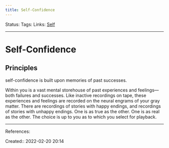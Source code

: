 ```yaml
---
title: Self-Confidence
---
```

Status: 
Tags: 
Links: [Self](out/self.md)
___

# Self-Confidence
## Principles
self-confidence is built upon memories of past successes. 

Within you is a vast mental storehouse of past experiences and feelings—both failures and successes. Like inactive recordings on tape, these experiences and feelings are recorded on the neural engrams of your gray matter. There are recordings of stories with happy endings, and recordings of stories with unhappy endings. One is as true as the other. One is as real as the other. The choice is up to you as to which you select for playback.
___
References:

Created:: 2022-02-20 20:14
